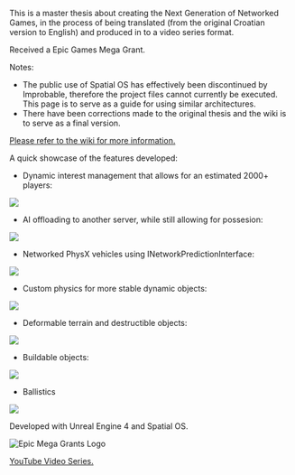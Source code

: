 This is a master thesis about creating the Next Generation of Networked Games, in the process of being translated (from the original Croatian version to English) and produced in to a video series format.  

Received a Epic Games Mega Grant.

Notes: 
* The public use of Spatial OS has effectively been discontinued by Improbable, therefore the project files cannot currently be executed. This page is to serve as a guide for using similar architectures.
* There have been corrections made to the original thesis and the wiki is to serve as a final version.

 [Please refer to the wiki for more information.](https://github.com/jpetanjek/NG-FPS/wiki) 
 
 A quick showcase of the features developed:

* Dynamic interest management that allows for an estimated 2000+ players:

![](https://github.com/jpetanjek/NG-FPS/blob/master/Documentation/GifShowcase/DynamicInterestManagement.gif)

* AI offloading to another server, while still allowing for possesion:

![](https://github.com/jpetanjek/NG-FPS/blob/master/Documentation/GifShowcase/Takeover.gif)

* Networked PhysX vehicles using INetworkPredictionInterface:

![](https://github.com/jpetanjek/NG-FPS/blob/master/Documentation/GifShowcase/NetworkedVehicles.gif)

* Custom physics for more stable dynamic objects:

![](https://github.com/jpetanjek/NG-FPS/blob/master/Documentation/GifShowcase/CustomPhysics.gif)

* Deformable terrain and destructible objects:

![](https://github.com/jpetanjek/NG-FPS/blob/master/Documentation/GifShowcase/Destruction.gif)

* Buildable objects:

![](https://github.com/jpetanjek/NG-FPS/blob/master/Documentation/GifShowcase/Buildable.gif)

* Ballistics

![](https://github.com/jpetanjek/NG-FPS/blob/master/Documentation/GifShowcase/Ballistics.gif)

Developed with Unreal Engine 4 and Spatial OS.

![Epic Mega Grants Logo](https://raw.githubusercontent.com/jpetanjek/NG-FPS/master/Documentation/Badge/PNG/Epic_MegaGrants_Recipient_logo_horizontal.png)

[YouTube Video Series.](https://youtube.com/playlist?list=PLVj89podGfwzEJjkYlJxtYpa1YXRLcvgJ)
